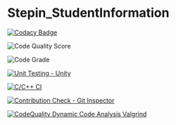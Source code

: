 # Stepin_StudentInformation

[![Codacy Badge](https://app.codacy.com/project/badge/Grade/9d49033587c946339fff5310f10366ab)](https://www.codacy.com/gh/vinayaka-sm/Stepin_StudentInformation/dashboard?utm_source=github.com&amp;utm_medium=referral&amp;utm_content=vinayaka-sm/Stepin_StudentInformation&amp;utm_campaign=Badge_Grade)

![Code Quality Score](https://www.code-inspector.com/project/27775/score/svg)

![Code Grade](https://www.code-inspector.com/project/27775/status/svg)

[![Unit Testing - Unity](https://github.com/vinayaka-sm/Stepin_StudentInformation/actions/workflows/unity.yml/badge.svg)](https://github.com/vinayaka-sm/Stepin_StudentInformation/actions/workflows/unity.yml)

[![C/C++ CI](https://github.com/vinayaka-sm/Stepin_StudentInformation/actions/workflows/c-cpp.yml/badge.svg)](https://github.com/vinayaka-sm/Stepin_StudentInformation/actions/workflows/c-cpp.yml)

[![Contribution Check - Git Inspector](https://github.com/vinayaka-sm/Stepin_StudentInformation/actions/workflows/gitinspector.yml/badge.svg)](https://github.com/vinayaka-sm/Stepin_StudentInformation/actions/workflows/gitinspector.yml)

[![CodeQuality Dynamic Code Analysis Valgrind](https://github.com/vinayaka-sm/Stepin_StudentInformation/actions/workflows/dynamic-code-quality.yml/badge.svg)](https://github.com/vinayaka-sm/Stepin_StudentInformation/actions/workflows/dynamic-code-quality.yml)
